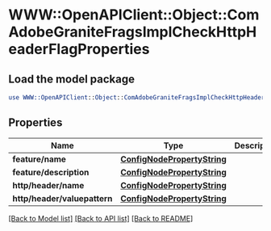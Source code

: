 # WWW::OpenAPIClient::Object::ComAdobeGraniteFragsImplCheckHttpHeaderFlagProperties

## Load the model package
```perl
use WWW::OpenAPIClient::Object::ComAdobeGraniteFragsImplCheckHttpHeaderFlagProperties;
```

## Properties
Name | Type | Description | Notes
------------ | ------------- | ------------- | -------------
**feature/name** | [**ConfigNodePropertyString**](ConfigNodePropertyString.md) |  | [optional] 
**feature/description** | [**ConfigNodePropertyString**](ConfigNodePropertyString.md) |  | [optional] 
**http/header/name** | [**ConfigNodePropertyString**](ConfigNodePropertyString.md) |  | [optional] 
**http/header/valuepattern** | [**ConfigNodePropertyString**](ConfigNodePropertyString.md) |  | [optional] 

[[Back to Model list]](../README.md#documentation-for-models) [[Back to API list]](../README.md#documentation-for-api-endpoints) [[Back to README]](../README.md)


